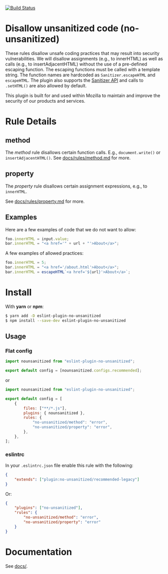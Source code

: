 [![Build Status](https://travis-ci.org/mozilla/eslint-plugin-no-unsanitized.svg?branch=master)](https://travis-ci.org/mozilla/eslint-plugin-no-unsanitized)

# Disallow unsanitized code (no-unsanitized)

These rules disallow unsafe coding practices that may result into security
vulnerabilities. We will disallow assignments (e.g., to innerHTML) as well as
calls (e.g., to insertAdjacentHTML) without the use of a pre-defined escaping
function. The escaping functions must be called with a template string.
The function names are hardcoded as `Sanitizer.escapeHTML` and `escapeHTML`.
The plugin also supports the
[Sanitizer API](https://developer.mozilla.org/en-US/docs/Web/API/HTML_Sanitizer_API)
and calls to `.setHTML()` are also allowed by default.

This plugin is built for and used within Mozilla to maintain and improve the security
of our products and services.

# Rule Details

## method

The _method_ rule disallows certain function calls.
E.g., `document.write()` or `insertAdjacentHTML()`.
See [docs/rules/method.md](docs/rules/method.md) for more.

## property

The _property_ rule disallows certain assignment expressions, e.g., to `innerHTML`.

See [docs/rules/property.md](docs/rules/property.md) for more.

## Examples

Here are a few examples of code that we do not want to allow:

```js
foo.innerHTML = input.value;
bar.innerHTML = "<a href='" + url + "'>About</a>";
```

A few examples of allowed practices:

```js
foo.innerHTML = 5;
bar.innerHTML = "<a href='/about.html'>About</a>";
bar.innerHTML = escapeHTML`<a href='${url}'>About</a>`;
```

# Install

With **yarn** or **npm**:

```bash
$ yarn add -D eslint-plugin-no-unsanitized
$ npm install --save-dev eslint-plugin-no-unsanitized
```

## Usage

### Flat config

```js
import nounsanitized from "eslint-plugin-no-unsanitized";

export default config = [nounsanitized.configs.recommended];
```

or

```js
import nounsanitized from "eslint-plugin-no-unsanitized";

export default config = [
    {
        files: ["**/*.js"],
        plugins: { nounsanitized },
        rules: {
            "no-unsanitized/method": "error",
            "no-unsanitized/property": "error",
        },
    },
];
```

### eslintrc

In your `.eslintrc.json` file enable this rule with the following:

```json
{
    "extends": ["plugin:no-unsanitized/recommended-legacy"]
}
```

Or:

```json
{
    "plugins": ["no-unsanitized"],
    "rules": {
        "no-unsanitized/method": "error",
        "no-unsanitized/property": "error"
    }
}
```

# Documentation

See [docs/](docs/).
